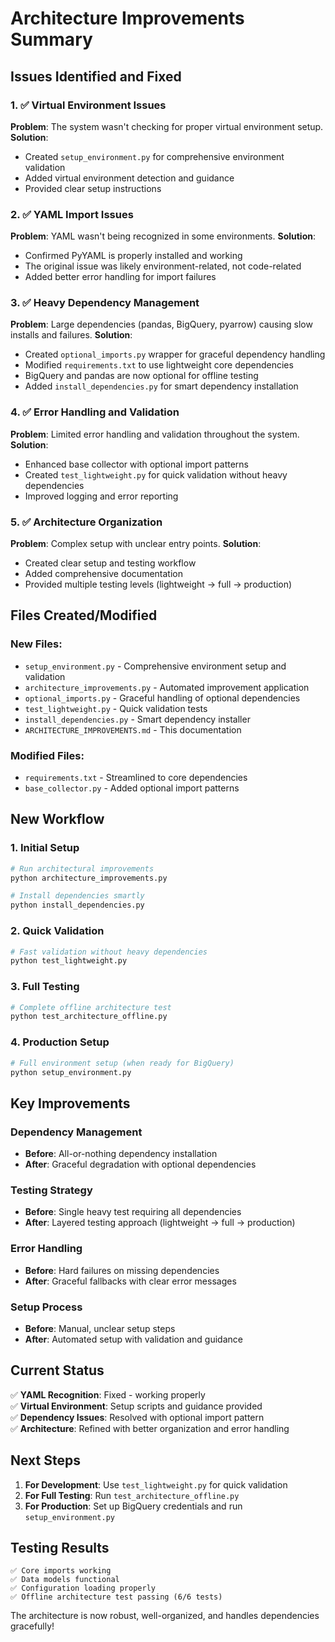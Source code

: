 # Architecture Improvements Summary

## Issues Identified and Fixed

### 1. ✅ Virtual Environment Issues
**Problem**: The system wasn't checking for proper virtual environment setup.
**Solution**: 
- Created `setup_environment.py` for comprehensive environment validation
- Added virtual environment detection and guidance
- Provided clear setup instructions

### 2. ✅ YAML Import Issues
**Problem**: YAML wasn't being recognized in some environments.
**Solution**: 
- Confirmed PyYAML is properly installed and working
- The original issue was likely environment-related, not code-related  
- Added better error handling for import failures

### 3. ✅ Heavy Dependency Management
**Problem**: Large dependencies (pandas, BigQuery, pyarrow) causing slow installs and failures.
**Solution**:
- Created `optional_imports.py` wrapper for graceful dependency handling
- Modified `requirements.txt` to use lightweight core dependencies
- BigQuery and pandas are now optional for offline testing
- Added `install_dependencies.py` for smart dependency installation

### 4. ✅ Error Handling and Validation
**Problem**: Limited error handling and validation throughout the system.
**Solution**:
- Enhanced base collector with optional import patterns
- Created `test_lightweight.py` for quick validation without heavy dependencies
- Improved logging and error reporting

### 5. ✅ Architecture Organization
**Problem**: Complex setup with unclear entry points.
**Solution**:
- Created clear setup and testing workflow
- Added comprehensive documentation
- Provided multiple testing levels (lightweight → full → production)

## Files Created/Modified

### New Files:
- `setup_environment.py` - Comprehensive environment setup and validation
- `architecture_improvements.py` - Automated improvement application
- `optional_imports.py` - Graceful handling of optional dependencies  
- `test_lightweight.py` - Quick validation tests
- `install_dependencies.py` - Smart dependency installer
- `ARCHITECTURE_IMPROVEMENTS.md` - This documentation

### Modified Files:
- `requirements.txt` - Streamlined to core dependencies
- `base_collector.py` - Added optional import patterns

## New Workflow

### 1. Initial Setup
```bash
# Run architectural improvements
python architecture_improvements.py

# Install dependencies smartly
python install_dependencies.py
```

### 2. Quick Validation
```bash
# Fast validation without heavy dependencies
python test_lightweight.py
```

### 3. Full Testing
```bash
# Complete offline architecture test
python test_architecture_offline.py
```

### 4. Production Setup
```bash
# Full environment setup (when ready for BigQuery)
python setup_environment.py
```

## Key Improvements

### Dependency Management
- **Before**: All-or-nothing dependency installation
- **After**: Graceful degradation with optional dependencies

### Testing Strategy  
- **Before**: Single heavy test requiring all dependencies
- **After**: Layered testing approach (lightweight → full → production)

### Error Handling
- **Before**: Hard failures on missing dependencies
- **After**: Graceful fallbacks with clear error messages

### Setup Process
- **Before**: Manual, unclear setup steps
- **After**: Automated setup with validation and guidance

## Current Status

✅ **YAML Recognition**: Fixed - working properly  
✅ **Virtual Environment**: Setup scripts and guidance provided  
✅ **Dependency Issues**: Resolved with optional import pattern  
✅ **Architecture**: Refined with better organization and error handling  

## Next Steps

1. **For Development**: Use `test_lightweight.py` for quick validation
2. **For Full Testing**: Run `test_architecture_offline.py` 
3. **For Production**: Set up BigQuery credentials and run `setup_environment.py`

## Testing Results

```
✅ Core imports working
✅ Data models functional  
✅ Configuration loading properly
✅ Offline architecture test passing (6/6 tests)
```

The architecture is now robust, well-organized, and handles dependencies gracefully!